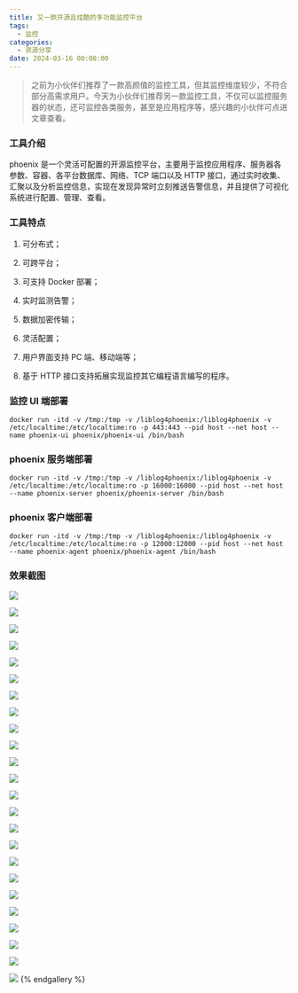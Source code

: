 ```yaml
---
title: 又一款开源且炫酷的多功能监控平台
tags:
  - 监控
categories:
  - 资源分享
date: 2024-03-16 00:00:00
---
```


> 之前为小伙伴们推荐了一款高颜值的监控工具，但其监控维度较少，不符合部分高需求用户。今天为小伙伴们推荐另一款监控工具，不仅可以监控服务器的状态，还可监控各类服务，甚至是应用程序等，感兴趣的小伙伴可点进文章查看。

<!-- more -->

### 工具介绍

phoenix 是一个灵活可配置的开源监控平台，主要用于监控应用程序、服务器各参数、容器、各平台数据库、网络、TCP 端口以及 HTTP 接口，通过实时收集、汇聚以及分析监控信息，实现在发现异常时立刻推送告警信息，并且提供了可视化系统进行配置、管理、查看。

### 工具特点

1. 可分布式；

2. 可跨平台；

3. 可支持 Docker 部署；

4. 实时监测告警；

5. 数据加密传输；

6. 灵活配置；

7. 用户界面支持 PC 端、移动端等；

8. 基于 HTTP 接口支持拓展实现监控其它编程语言编写的程序。

### 监控 UI 端部署

```
docker run -itd -v /tmp:/tmp -v /liblog4phoenix:/liblog4phoenix -v /etc/localtime:/etc/localtime:ro -p 443:443 --pid host --net host --name phoenix-ui phoenix/phoenix-ui /bin/bash
```

### phoenix 服务端部署

```
docker run -itd -v /tmp:/tmp -v /liblog4phoenix:/liblog4phoenix -v /etc/localtime:/etc/localtime:ro -p 16000:16000 --pid host --net host --name phoenix-server phoenix/phoenix-server /bin/bash
```

### phoenix 客户端部署

```
docker run -itd -v /tmp:/tmp -v /liblog4phoenix:/liblog4phoenix -v /etc/localtime:/etc/localtime:ro -p 12000:12000 --pid host --net host --name phoenix-agent phoenix/phoenix-agent /bin/bash
```

### 效果截图

![](https://cdn.dusays.com/2024/03/687-1.jpg)

![](https://cdn.dusays.com/2024/03/687-2.jpg)

![](https://cdn.dusays.com/2024/03/687-3.jpg)

![](https://cdn.dusays.com/2024/03/687-4.jpg)

![](https://cdn.dusays.com/2024/03/687-5.jpg)

![](https://cdn.dusays.com/2024/03/687-6.jpg)

![](https://cdn.dusays.com/2024/03/687-7.jpg)

![](https://cdn.dusays.com/2024/03/687-8.jpg)

![](https://cdn.dusays.com/2024/03/687-9.jpg)

![](https://cdn.dusays.com/2024/03/687-10.jpg)

![](https://cdn.dusays.com/2024/03/687-11.jpg)

![](https://cdn.dusays.com/2024/03/687-12.jpg)

![](https://cdn.dusays.com/2024/03/687-13.jpg)

![](https://cdn.dusays.com/2024/03/687-14.jpg)

![](https://cdn.dusays.com/2024/03/687-15.jpg)

![](https://cdn.dusays.com/2024/03/687-16.jpg)

![](https://cdn.dusays.com/2024/03/687-17.jpg)

![](https://cdn.dusays.com/2024/03/687-18.jpg)

![](https://cdn.dusays.com/2024/03/687-19.jpg)

![](https://cdn.dusays.com/2024/03/687-20.jpg)

![](https://cdn.dusays.com/2024/03/687-21.jpg)

![](https://cdn.dusays.com/2024/03/687-22.jpg)

![](https://cdn.dusays.com/2024/03/687-23.jpg)

![](https://cdn.dusays.com/2024/03/687-24.jpg)
{% endgallery %}